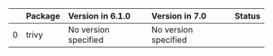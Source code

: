 <!-- markdown-link-check-disable -->

|    | Package   | Version in 6.1.0     | Version in 7.0       | Status   |
|---:|:----------|:---------------------|:---------------------|:---------|
|  0 | trivy     | No version specified | No version specified |          |